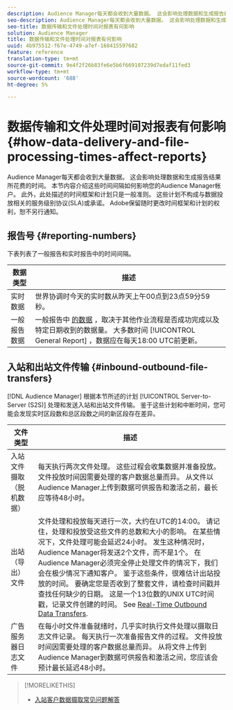 ```yaml
---
description: Audience Manager每天都会收到大量数据。 这会影响处理数据和生成报告结果所花费的时间。 本节内容介绍这些时间间隔如何影响您的Audience Manager帐户。 此外，此处描述的时间框架和计划只是一般准则。 这些计划不构成与数据投放相关的服务级别协议(SLA)或承诺。 Adobe保留随时更改时间框架和计划的权利，恕不另行通知。
seo-description: Audience Manager每天都会收到大量数据。 这会影响处理数据和生成报告结果所花费的时间。 本节内容介绍这些时间间隔如何影响您的Audience Manager帐户。 此外，此处描述的时间框架和计划只是一般准则。 这些计划不构成与数据投放相关的服务级别协议(SLA)或承诺。 Adobe保留随时更改时间框架和计划的权利，恕不另行通知。
seo-title: 数据传输和文件处理时间对报表有何影响
solution: Audience Manager
title: 数据传输和文件处理时间对报表有何影响
uuid: 4b975512-f67e-4749-a7ef-168415597682
feature: reference
translation-type: tm+mt
source-git-commit: 9e4f2f26b83fe6e5b6f669107239d7edaf11fed3
workflow-type: tm+mt
source-wordcount: '688'
ht-degree: 5%

---
```



# 数据传输和文件处理时间对报表有何影响{#how-data-delivery-and-file-processing-times-affect-reports}

Audience Manager每天都会收到大量数据。 这会影响处理数据和生成报告结果所花费的时间。 本节内容介绍这些时间间隔如何影响您的Audience Manager帐户。 此外，此处描述的时间框架和计划只是一般准则。 这些计划不构成与数据投放相关的服务级别协议(SLA)或承诺。 Adobe保留随时更改时间框架和计划的权利，恕不另行通知。

## 报告号 {#reporting-numbers}

<!-- 

c_reporting_file_transfer_timeframe.xml

 -->

下表列表了一般报告和实时报告中的时间间隔。


| 数据类型 | 描述 |
|---|---|
| 实时数据 | 世界协调时今天的实时数从昨天上午00点到23点59分59秒。 |
| 一般报告数据 | 一般报告中 [的数据](../reporting/general-reports.md#general-reports-overview) ，取决于其他作业流程是否成功完成以及特定日期收到的数据量。 大多数时间 [!UICONTROL General Report] ，数据应在每天18:00 UTC前更新。 |

## 入站和出站文件传输 {#inbound-outbound-file-transfers}

[!DNL Audience Manager] 根据本节所述的计划 [!UICONTROL Server-to-Server (S2S)] 处理和发送入站和出站文件传输。 鉴于这些计划和中断时间，您可能会发现实时区段数和总区段数之间的新区段存在差异。

| 文件类型 | 描述 |
|---|---|
| 入站文件摄取（脱机数据） | 每天执行两次文件处理。 这些过程会收集数据并准备投放。 文件投放时间因需要处理的客户数据总量而异。 从文件以Audience Manager上传到数据可供报告和激活之前，最长应等待48小时。 |
| 出站（导出）文件 | 文件处理和投放每天进行一次，大约在UTC的14:00。 请记住，处理和投放受这些文件的总数和大小的影响。 在某些情况下，文件处理可能会延迟24小时。 发生这种情况时，Audience Manager将发送2个文件，而不是1个。 在Audience Manager必须完全停止处理文件的情况下，我们会在极少情况下通知客户。 鉴于这些条件，很难估计出站投放的时间。 要确定您是否收到了整套文件，请检查时间戳并查找任何缺少的日期。 这是一个13位数的UNIX UTC时间戳，记录文件创建的时间。 See [Real-Time Outbound Data Transfers](../integration/receiving-audience-data/real-time-outbound-transfers/real-time-outbound-transfers.md). |
| 广告服务器日志文件 | 在每小时文件准备就绪时，几乎实时执行文件处理以摄取日志文件记录。 每天执行一次准备报告文件的过程。 文件投放时间因需要处理的客户数据总量而异。 从将文件上传到Audience Manager到数据可供报告和激活之间，您应该会预计最长延迟48小时。 |

>[!MORELIKETHIS]
>
>* [入站客户数据摄取常见问题解答](../faq/faq-inbound-data-ingestion.md)

